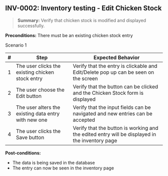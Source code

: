 ## **INV-0002:** Inventory testing - Edit Chicken Stock

> **Summary:** Verify that chicken stock is modified and displayed successfully.  <br>

**Preconditions:** There must be an existing chicken stock entry  

Scenario 1 

 | \# | Step | Expected Behavior | 
 |----|------|-------------------| 
 |  1 |   The user clicks the existing chicken stock entry   | Verify that the entry is clickable and Edit/Delete pop up can be seen on the screen   | 
 |  2 |   The user choose the Edit button  | Verify that the button can be clicked and the Chicken Stock form is displayed  | 
 |  3 |   The user alters the existing data entry with new one   | Verify that the input fields can be navigated and new entries can be accepted   |  
 |  4 |   The user clicks the Save button   | Verify that the button is working and the edited entry will be displayed in the inventory page   |  

**Post-conditions:**  

* The data is being saved in the database
* The entry can now be seen in the inventory page 
